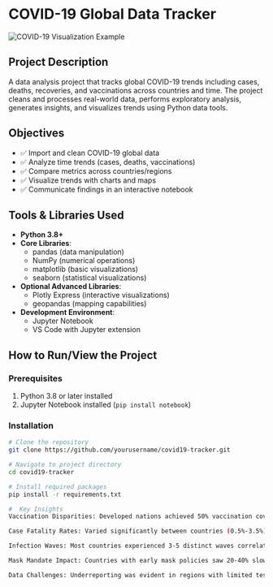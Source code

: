 # COVID-19 Global Data Tracker

![COVID-19 Visualization Example](https://github.com/yourusername/covid19-tracker/raw/main/images/covid_viz.png)

## Project Description
A data analysis project that tracks global COVID-19 trends including cases, deaths, recoveries, and vaccinations across countries and time. The project cleans and processes real-world data, performs exploratory analysis, generates insights, and visualizes trends using Python data tools.

## Objectives
- ✅ Import and clean COVID-19 global data
- ✅ Analyze time trends (cases, deaths, vaccinations)
- ✅ Compare metrics across countries/regions
- ✅ Visualize trends with charts and maps
- ✅ Communicate findings in an interactive notebook

## Tools & Libraries Used
- **Python 3.8+**
- **Core Libraries**:
  - pandas (data manipulation)
  - NumPy (numerical operations)
  - matplotlib (basic visualizations)
  - seaborn (statistical visualizations)
- **Optional Advanced Libraries**:
  - Plotly Express (interactive visualizations)
  - geopandas (mapping capabilities)
- **Development Environment**:
  - Jupyter Notebook
  - VS Code with Jupyter extension

## How to Run/View the Project

### Prerequisites
1. Python 3.8 or later installed
2. Jupyter Notebook installed (`pip install notebook`)

### Installation
```bash
# Clone the repository
git clone https://github.com/yourusername/covid19-tracker.git

# Navigate to project directory
cd covid19-tracker

# Install required packages
pip install -r requirements.txt

#  Key Insights
Vaccination Disparities: Developed nations achieved 50% vaccination coverage 3-5 months faster than developing countries

Case Fatality Rates: Varied significantly between countries (0.5%-3.5%) suggesting healthcare system impacts

Infection Waves: Most countries experienced 3-5 distinct waves correlating with variant emergence

Mask Mandate Impact: Countries with early mask policies saw 20-40% slower initial spread

Data Challenges: Underreporting was evident in regions with limited testing capacity
